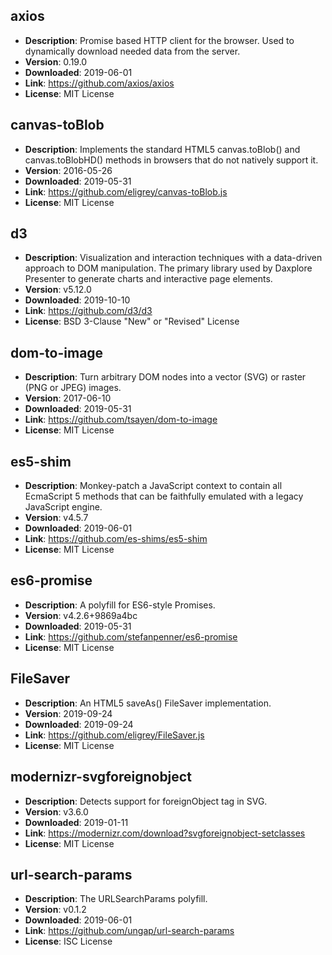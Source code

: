 axios
--------------------
- **Description**: Promise based HTTP client for the browser. Used to dynamically download needed data from the server.
- **Version**: 0.19.0
- **Downloaded**: 2019-06-01
- **Link**: https://github.com/axios/axios
- **License**: MIT License

canvas-toBlob
--------------------
- **Description**: Implements the standard HTML5 canvas.toBlob() and canvas.toBlobHD() methods in browsers that do not natively support it.
- **Version**: 2016-05-26
- **Downloaded**: 2019-05-31
- **Link**: https://github.com/eligrey/canvas-toBlob.js
- **License**: MIT License

d3
---------------------
- **Description**: Visualization and interaction techniques with a data-driven approach to DOM manipulation. The primary library used by Daxplore Presenter to generate charts and interactive page elements.
- **Version**: v5.12.0
- **Downloaded**: 2019-10-10
- **Link**: https://github.com/d3/d3
- **License**: BSD 3-Clause "New" or "Revised" License

dom-to-image
---------------------
- **Description**: Turn arbitrary DOM nodes into a vector (SVG) or raster (PNG or JPEG) images.
- **Version**: 2017-06-10
- **Downloaded**: 2019-05-31
- **Link**: https://github.com/tsayen/dom-to-image
- **License**: MIT License

es5-shim
--------------------
- **Description**: Monkey-patch a JavaScript context to contain all EcmaScript 5 methods that can be faithfully emulated with a legacy JavaScript engine.
- **Version**: v4.5.7
- **Downloaded**: 2019-06-01
- **Link**: https://github.com/es-shims/es5-shim
- **License**: MIT License

es6-promise
--------------------
- **Description**: A polyfill for ES6-style Promises.
- **Version**: v4.2.6+9869a4bc
- **Downloaded**: 2019-05-31
- **Link**: https://github.com/stefanpenner/es6-promise
- **License**: MIT License

FileSaver
--------------------
- **Description**: An HTML5 saveAs() FileSaver implementation.
- **Version**: 2019-09-24
- **Downloaded**: 2019-09-24
- **Link**: https://github.com/eligrey/FileSaver.js
- **License**: MIT License

modernizr-svgforeignobject
--------------------
- **Description**: Detects support for foreignObject tag in SVG.
- **Version**: v3.6.0
- **Downloaded**: 2019-01-11
- **Link**: https://modernizr.com/download?svgforeignobject-setclasses
- **License**: MIT License

url-search-params
--------------------
- **Description**: The URLSearchParams polyfill.
- **Version**: v0.1.2
- **Downloaded**: 2019-06-01
- **Link**: https://github.com/ungap/url-search-params
- **License**: ISC License
